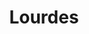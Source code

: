 ---
title: Lourdes
date: 
draft: false

# descripcion
description : Pulsera de plata. Largo no extensible.

materials: Plata 925

color: 

dimensions: Largo total 18 cm

code: 03-09-0819

type: "Pulseras"

categories: []

price: $3.640,00

price_eftvo: $3.090,00

# Images
# first image will be shown in the product page
images:
  # - image: "images/path_to_image"
  # La ubicacion de las imagenes es imagenes/Pulseras/Pulseras.Plata/03-09-0819-lourdes
  - image: "./images/pulseras/plata/03-09-0819-lourdes_a.jpg"
  - image: "./images/pulseras/plata/03-09-0819-lourdes_b.jpg"
---
